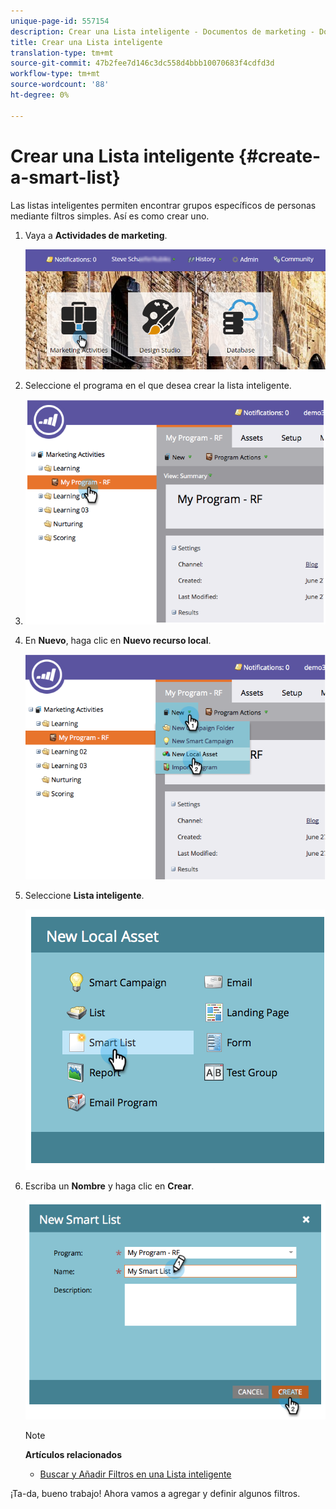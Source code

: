 ```yaml
---
unique-page-id: 557154
description: Crear una Lista inteligente - Documentos de marketing - Documentación del producto
title: Crear una Lista inteligente
translation-type: tm+mt
source-git-commit: 47b2fee7d146c3dc558d4bbb10070683f4cdfd3d
workflow-type: tm+mt
source-wordcount: '88'
ht-degree: 0%

---
```



# Crear una Lista inteligente {#create-a-smart-list}

Las listas inteligentes permiten encontrar grupos específicos de personas mediante filtros simples. Así es como crear uno.

1. Vaya a **Actividades de marketing**.

   ![](assets/login-marketing-activities.png)

1. Seleccione el programa en el que desea crear la lista inteligente.
1. ![Esta es una prueba](assets/image2014-8-11-10-3a17-3a8.png)

1. En **Nuevo**, haga clic en **Nuevo recurso local**.

   ![](assets/image2014-9-9-16-3a26-3a28.png)

1. Seleccione **Lista inteligente**.

   ![](assets/image2014-9-9-16-3a27-3a18.png)

1. Escriba un **Nombre** y haga clic en **Crear**.

   ![](assets/image2014-9-9-16-3a27-3a39.png)

   >[!NOTE]
   >
   >**Artículos relacionados**
   >
   >    
   >    
   >    * [Buscar y Añadir Filtros en una Lista inteligente](find-and-add-filters-to-a-smart-list.md)


¡Ta-da, bueno trabajo! Ahora vamos a agregar y definir algunos filtros.